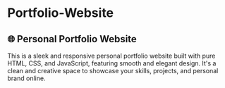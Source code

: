# Portfolio-Website

## 🌐 Personal Portfolio Website

This is a sleek and responsive personal portfolio website built with pure HTML, CSS, and JavaScript, featuring smooth and elegant design. It's a clean and creative space to showcase your skills, projects, and personal brand online.
